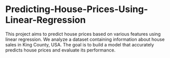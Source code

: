 # Predicting-House-Prices-Using-Linear-Regression
This project aims to predict house prices based on various features using linear regression. We analyze a dataset containing information about house sales in King County, USA. The goal is to build a model that accurately predicts house prices and evaluate its performance.
